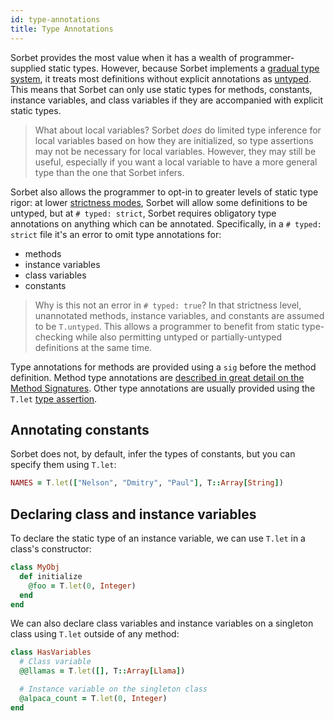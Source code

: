 ```yaml
---
id: type-annotations
title: Type Annotations
---
```


Sorbet provides the most value when it has a wealth of programmer-supplied
static types. However, because Sorbet implements a
[gradual type system](gradual.md), it treats most definitions without explicit
annotations as [untyped](untyped.md). This means that Sorbet can only use static
types for methods, constants, instance variables, and class variables if they
are accompanied with explicit static types.

> What about local variables? Sorbet _does_ do limited type inference for local
> variables based on how they are initialized, so type assertions may not be
> necessary for local variables. However, they may still be useful, especially
> if you want a local variable to have a more general type than the one that
> Sorbet infers.

Sorbet also allows the programmer to opt-in to greater levels of static type
rigor: at lower [strictness modes](static.md), Sorbet will allow some
definitions to be untyped, but at `# typed: strict`, Sorbet requires obligatory
type annotations on anything which can be annotated. Specifically, in a
`# typed: strict` file it's an error to omit type annotations for:

- methods
- instance variables
- class variables
- constants

> Why is this not an error in `# typed: true`? In that strictness level,
> unannotated methods, instance variables, and constants are assumed to be
> `T.untyped`. This allows a programmer to benefit from static type-checking
> while also permitting untyped or partially-untyped definitions at the same
> time.

Type annotations for methods are provided using a `sig` before the method
definition. Method type annotations are
[described in great detail on the Method Signatures](sigs.md). Other type
annotations are usually provided using the `T.let`
[type assertion](type-assertions.md).

## Annotating constants

Sorbet does not, by default, infer the types of constants, but you can specify
them using `T.let`:

```ruby
NAMES = T.let(["Nelson", "Dmitry", "Paul"], T::Array[String])
```

## Declaring class and instance variables

To declare the static type of an instance variable, we can use `T.let` in a
class's constructor:

```ruby
class MyObj
  def initialize
    @foo = T.let(0, Integer)
  end
end
```

We can also declare class variables and instance variables on a singleton class
using `T.let` outside of any method:

```ruby
class HasVariables
  # Class variable
  @@llamas = T.let([], T::Array[Llama])

  # Instance variable on the singleton class
  @alpaca_count = T.let(0, Integer)
end
```
